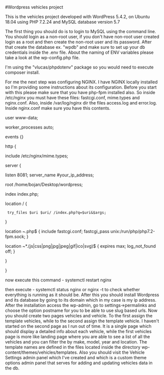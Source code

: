 #Wordpress vehicles project

This is the vehicles project developed with WordPress 5.4.2, 
on Ubuntu 18.04 using PHP 7.2.24 and MySQL database version 5.7

The first thing you should do is to login to MySQL using the command line. 
You should login as a non-root user, 
if you don't have non-root user created login as a root and then 
create the non-root user and its password. 
After that create the database ex. "wpdb" 
and make sure to set up your db credentials inside the .env file.
About the naming of ENV variables please take a look at the wp-config.php file.

I'm using the "vlucas/phpdotenv" package so you would need to execute 
composer install.

For me the next step was configuring NGINX. I have NGINX locally installed so I'm
providing some instructions about its configuration. Before you start with this
please make sure that you have php-fpm installed also. So inside /etc/nginx you
must have these files: fastcgi.conf, mime.types and nginx.conf. Also, inside
/var/log/nginx dir the files access.log and error.log. Inside nginx.conf 
make sure you have this contents.

user www-data;

worker_processes auto;

events {}

http {

  include /etc/nginx/mime.types;


  server {

   listen 8081;
   server_name #your_ip_address;

   root /home/bojan/Desktop/wordpress;

   index index.php;

   location / {

     try_files $uri $uri/ /index.php?q=$uri&$args;

   }

   location ~\.php$ {
     include fastcgi.conf;
     fastcgi_pass unix:/run/php/php7.2-fpm.sock;
   }

   location ~*\.(js|css|png|jpg|jpeg|gif|ico|svg)$ {
     expires max;
     log_not_found off;
   }

  }

}

now execute this command - systemctl restart nginx

then execute - systemctl status nginx or nginx -t to check whether everything is running 
as it should be.
After this you should install Wordpress and its database by going to its domain
which in my case is my ip address.
After the installation access the wp-admin, go to settings->permalinks 
and choose the option postname for you to be able to use slug based urls.
Now you should create two pages vehicles and vehicle. To the first assign the template
vehicles, while to the second assign the template vehicle. 
I haven't started on the second page as I run out of time. It is a single page which should display
a detailed info about each vehicle, while the first vehicles page is more like landing page
where you are able to see a list of all the vehicles and you can filter the by make, model, year and location.
The template names are defined in the files located inside the directory 
wp-content/themes/vehicles/templates. Also you should visit the Vehicle Settings admin panel
which I've created and which is a custom theme options admin panel that serves for adding and updating
vehicles data in the db.